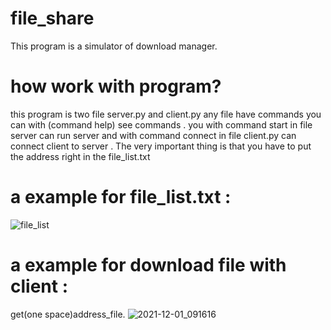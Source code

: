 # file_share
This program is a simulator of download manager.

# how work with program?
this program is two file server.py and client.py any file have commands you can with (command help) see commands .
you with command start in file server can run server and with command connect in file client.py can connect client to server .
The very important thing is that you have to put the address right in the file_list.txt

# a example for file_list.txt :
![file_list](https://user-images.githubusercontent.com/87914098/144178919-3913f2c6-cdc5-4905-b9fe-0cef02c5384f.jpg)

# a example for download file with client :
get(one space)address_file.
![2021-12-01_091616](https://user-images.githubusercontent.com/87914098/144179034-b904056f-7125-4baa-9b48-7d6775ce44b5.jpg)
 
